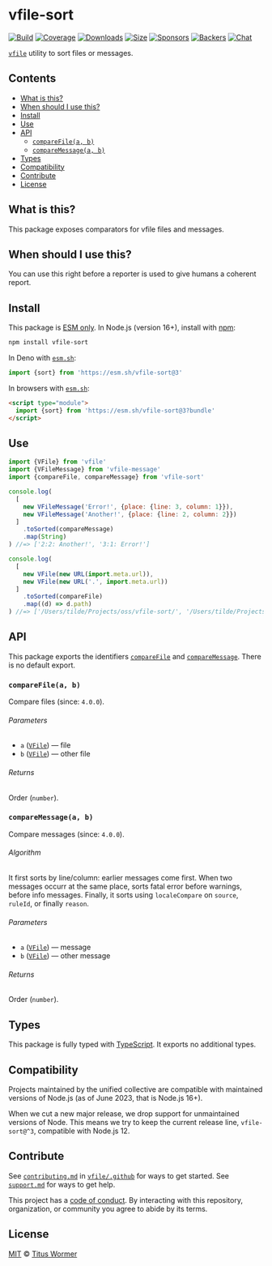 # vfile-sort

[![Build][build-badge]][build]
[![Coverage][coverage-badge]][coverage]
[![Downloads][downloads-badge]][downloads]
[![Size][size-badge]][size]
[![Sponsors][sponsors-badge]][collective]
[![Backers][backers-badge]][collective]
[![Chat][chat-badge]][chat]

[`vfile`][vfile] utility to sort files or messages.

## Contents

*   [What is this?](#what-is-this)
*   [When should I use this?](#when-should-i-use-this)
*   [Install](#install)
*   [Use](#use)
*   [API](#api)
    *   [`compareFile(a, b)`](#comparefilea-b)
    *   [`compareMessage(a, b)`](#comparemessagea-b)
*   [Types](#types)
*   [Compatibility](#compatibility)
*   [Contribute](#contribute)
*   [License](#license)

## What is this?

This package exposes comparators for vfile files and messages.

## When should I use this?

You can use this right before a reporter is used to give humans a coherent
report.

## Install

This package is [ESM only][esm].
In Node.js (version 16+), install with [npm][]:

```sh
npm install vfile-sort
```

In Deno with [`esm.sh`][esmsh]:

```js
import {sort} from 'https://esm.sh/vfile-sort@3'
```

In browsers with [`esm.sh`][esmsh]:

```html
<script type="module">
  import {sort} from 'https://esm.sh/vfile-sort@3?bundle'
</script>
```

## Use

```js
import {VFile} from 'vfile'
import {VFileMessage} from 'vfile-message'
import {compareFile, compareMessage} from 'vfile-sort'

console.log(
  [
    new VFileMessage('Error!', {place: {line: 3, column: 1}}),
    new VFileMessage('Another!', {place: {line: 2, column: 2}})
  ]
    .toSorted(compareMessage)
    .map(String)
) //=> ['2:2: Another!', '3:1: Error!']

console.log(
  [
    new VFile(new URL(import.meta.url)),
    new VFile(new URL('.', import.meta.url))
  ]
    .toSorted(compareFile)
    .map((d) => d.path)
) //=> ['/Users/tilde/Projects/oss/vfile-sort/', '/Users/tilde/Projects/oss/vfile-sort/example.js']
```

## API

This package exports the identifiers [`compareFile`][api-compare-file] and
[`compareMessage`][api-compare-message].
There is no default export.

### `compareFile(a, b)`

Compare files (since: `4.0.0`).

###### Parameters

*   `a` ([`VFile`][vfile])
    — file
*   `b` ([`VFile`][vfile])
    — other file

###### Returns

Order (`number`).

### `compareMessage(a, b)`

Compare messages (since: `4.0.0`).

###### Algorithm

It first sorts by line/column: earlier messages come first.
When two messages occurr at the same place, sorts fatal error before
warnings, before info messages.
Finally, it sorts using `localeCompare` on `source`, `ruleId`, or finally
`reason`.

###### Parameters

*   `a` ([`VFile`][vfile])
    — message
*   `b` ([`VFile`][vfile])
    — other message

###### Returns

Order (`number`).

## Types

This package is fully typed with [TypeScript][].
It exports no additional types.

## Compatibility

Projects maintained by the unified collective are compatible with maintained
versions of Node.js (as of June 2023, that is Node.js 16+).

When we cut a new major release, we drop support for unmaintained versions of
Node.
This means we try to keep the current release line, `vfile-sort@^3`,
compatible with Node.js 12.

## Contribute

See [`contributing.md`][contributing] in [`vfile/.github`][health] for ways to
get started.
See [`support.md`][support] for ways to get help.

This project has a [code of conduct][coc].
By interacting with this repository, organization, or community you agree to
abide by its terms.

## License

[MIT][license] © [Titus Wormer][author]

<!-- Definitions -->

[build-badge]: https://github.com/vfile/vfile-sort/workflows/main/badge.svg

[build]: https://github.com/vfile/vfile-sort/actions

[coverage-badge]: https://img.shields.io/codecov/c/github/vfile/vfile-sort.svg

[coverage]: https://codecov.io/github/vfile/vfile-sort

[downloads-badge]: https://img.shields.io/npm/dm/vfile-sort.svg

[downloads]: https://www.npmjs.com/package/vfile-sort

[size-badge]: https://img.shields.io/badge/dynamic/json?label=minzipped%20size&query=$.size.compressedSize&url=https://deno.bundlejs.com/?q=vfile-sort

[size]: https://bundlejs.com/?q=vfile-sort

[sponsors-badge]: https://opencollective.com/unified/sponsors/badge.svg

[backers-badge]: https://opencollective.com/unified/backers/badge.svg

[collective]: https://opencollective.com/unified

[chat-badge]: https://img.shields.io/badge/chat-discussions-success.svg

[chat]: https://github.com/vfile/vfile/discussions

[npm]: https://docs.npmjs.com/cli/install

[esm]: https://gist.github.com/sindresorhus/a39789f98801d908bbc7ff3ecc99d99c

[esmsh]: https://esm.sh

[typescript]: https://www.typescriptlang.org

[contributing]: https://github.com/vfile/.github/blob/main/contributing.md

[support]: https://github.com/vfile/.github/blob/main/support.md

[health]: https://github.com/vfile/.github

[coc]: https://github.com/vfile/.github/blob/main/code-of-conduct.md

[license]: license

[author]: https://wooorm.com

[vfile]: https://github.com/vfile/vfile

[api-compare-file]: #comparefilea-b

[api-compare-message]: #comparemessagea-b
